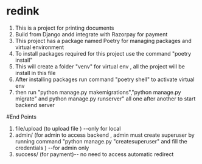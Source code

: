 # redink
1. This is a project for printing documents
2. Build from Django andd integrate with Razorpay for payment 
3. This project has a package named Poetry for managing packages and virtual environment 
4. To install packages required for this project use the command "poetry install" 
5. This will create a folder "venv" for virtual env , all the project will be install in this file
6. After installing packages run command "poetry shell"  to activate virtual env
7. then run "python manage.py makemigrations","python manage.py migrate" and python manage.py runserver" all one after another to start backend server 


#End Points 
1. file/upload (to upload file ) --only for local 
2. admin/ (for admin to access backend , admin must create superuser by running command "python manage.py "createsuperuser" and fill the credentials ) --for admin only 
3. success/ (for payment)-- no need to access automatic redirect

